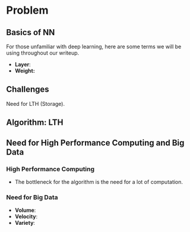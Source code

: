 # Problem


## Basics of NN

For those unfamiliar with deep learning, here are some terms we will be using throughout our writeup.

- **Layer**:  
- **Weight:** 


## Challenges

Need for LTH (Storage).

## Algorithm: LTH


## Need for High Performance Computing and Big Data

### High Performance Computing

- The bottleneck for the algorithm is the need for a lot of computation. 

### Need for Big Data

- **Volume**:  
- **Velocity**: 
- **Variety**: 